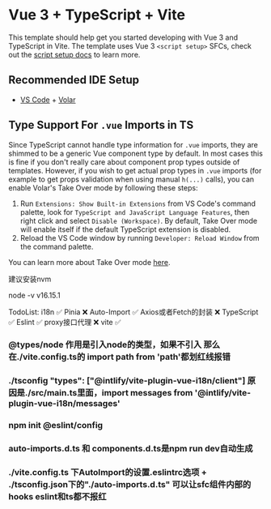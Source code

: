 # Vue 3 + TypeScript + Vite

This template should help get you started developing with Vue 3 and TypeScript in Vite. The template uses Vue 3 `<script setup>` SFCs, check out the [script setup docs](https://v3.vuejs.org/api/sfc-script-setup.html#sfc-script-setup) to learn more.

## Recommended IDE Setup

- [VS Code](https://code.visualstudio.com/) + [Volar](https://marketplace.visualstudio.com/items?itemName=Vue.volar)

## Type Support For `.vue` Imports in TS

Since TypeScript cannot handle type information for `.vue` imports, they are shimmed to be a generic Vue component type by default. In most cases this is fine if you don't really care about component prop types outside of templates. However, if you wish to get actual prop types in `.vue` imports (for example to get props validation when using manual `h(...)` calls), you can enable Volar's Take Over mode by following these steps:

1. Run `Extensions: Show Built-in Extensions` from VS Code's command palette, look for `TypeScript and JavaScript Language Features`, then right click and select `Disable (Workspace)`. By default, Take Over mode will enable itself if the default TypeScript extension is disabled.
2. Reload the VS Code window by running `Developer: Reload Window` from the command palette.

You can learn more about Take Over mode [here](https://github.com/johnsoncodehk/volar/discussions/471).


建议安装nvm

node -v
v16.15.1

TodoList: 
i18n  ✅
Pinia  ❌
Auto-Import ✅
Axios或者Fetch的封装  ❌
TypeScript  ✅
Eslint  ✅
proxy接口代理  ❌
vite  ✅

### @types/node 作用是引入node的类型，如果不引入 那么在./vite.config.ts的 import path from 'path'都划红线报错

### ./tsconfig "types": ["@intlify/vite-plugin-vue-i18n/client"] 原因是./src/main.ts里面，import messages from '@intlify/vite-plugin-vue-i18n/messages'

### npm init @eslint/config

### auto-imports.d.ts 和 components.d.ts是npm run dev自动生成

### ./vite.config.ts 下AutoImport的设置.eslintrc选项 + ./tsconfig.json下的"./auto-imports.d.ts" 可以让sfc组件内部的hooks eslint和ts都不报红


